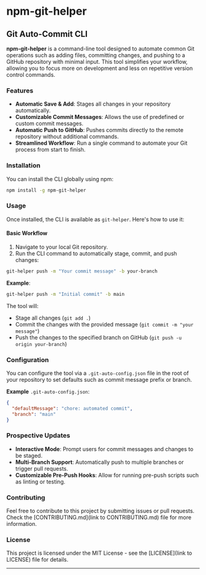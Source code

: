 # npm-git-helper

## Git Auto-Commit CLI

**npm-git-helper** is a command-line tool designed to automate common Git operations such as adding files, committing changes, and pushing to a GitHub repository with minimal input. This tool simplifies your workflow, allowing you to focus more on development and less on repetitive version control commands.

### Features

- **Automatic Save & Add**: Stages all changes in your repository automatically.
- **Customizable Commit Messages**: Allows the use of predefined or custom commit messages.
- **Automatic Push to GitHub**: Pushes commits directly to the remote repository without additional commands.
- **Streamlined Workflow**: Run a single command to automate your Git process from start to finish.

### Installation

You can install the CLI globally using npm:

```bash
npm install -g npm-git-helper
```

### Usage

Once installed, the CLI is available as `git-helper`. Here's how to use it:

#### Basic Workflow

1. Navigate to your local Git repository.
2. Run the CLI command to automatically stage, commit, and push changes:

```bash
git-helper push -m "Your commit message" -b your-branch
```

**Example**:

```bash
git-helper push -m "Initial commit" -b main
```

The tool will:

- Stage all changes (`git add .`)
- Commit the changes with the provided message (`git commit -m "your message"`)
- Push the changes to the specified branch on GitHub (`git push -u origin your-branch`)

### Configuration

You can configure the tool via a `.git-auto-config.json` file in the root of your repository to set defaults such as commit message prefix or branch.

**Example** `.git-auto-config.json`:

```json
{
  "defaultMessage": "chore: automated commit",
  "branch": "main"
}
```

### Prospective Updates

- **Interactive Mode**: Prompt users for commit messages and changes to be staged.
- **Multi-Branch Support**: Automatically push to multiple branches or trigger pull requests.
- **Customizable Pre-Push Hooks**: Allow for running pre-push scripts such as linting or testing.

### Contributing

Feel free to contribute to this project by submitting issues or pull requests. Check the [CONTRIBUTING.md](link to CONTRIBUTING.md) file for more information.

### License

This project is licensed under the MIT License - see the [LICENSE](link to LICENSE) file for details.

---
